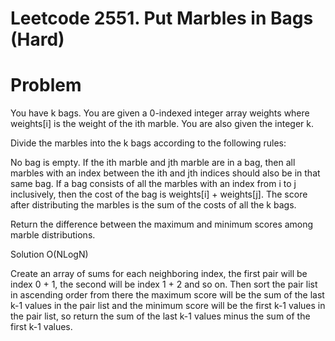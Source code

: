 # Leetcode 2551. Put Marbles in Bags (Hard)

# Problem

You have k bags. You are given a 0-indexed integer array weights where weights[i] is the weight of the ith marble. You are also given the integer k.

Divide the marbles into the k bags according to the following rules:

No bag is empty.
If the ith marble and jth marble are in a bag, then all marbles with an index between the ith and jth indices should also be in that same bag.
If a bag consists of all the marbles with an index from i to j inclusively, then the cost of the bag is weights[i] + weights[j].
The score after distributing the marbles is the sum of the costs of all the k bags.

Return the difference between the maximum and minimum scores among marble distributions.

Solution O(NLogN)

Create an array of sums for each neighboring index, the first pair will be index 0 + 1, the second will be index 1 + 2 and so on. Then sort the pair list in ascending order
from there the maximum score will be the sum of the last k-1 values in the pair list and the minimum score will be the first k-1 values in the pair list, so return the sum
of the last k-1 values minus the sum of the first k-1 values.
